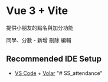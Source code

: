 # Vue 3 + Vite

提供小朋友的點名與加分功能

同學、分數 - 新增 刪除 編輯

## Recommended IDE Setup

- [VS Code](https://code.visualstudio.com/) + [Volar](https://marketplace.visualstudio.com/items?itemName=Vue.volar)
"# SS_attendance" 
